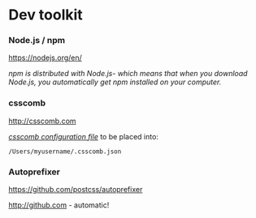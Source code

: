# Dev toolkit

### Node.js / npm
https://nodejs.org/en/

_npm is distributed with Node.js- which means that when you download Node.js, you automatically get npm installed on your computer._

### csscomb
http://csscomb.com

*[csscomb configuration file](https://github.com/maxdmitriev/hello-world/blob/master/_.csscomb.json)* to be placed into: 
```
/Users/myusername/.csscomb.json
```


### Autoprefixer
https://github.com/postcss/autoprefixer



http://github.com - automatic!
